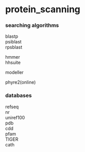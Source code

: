 # protein_scanning

<h3>searching algorithms</h3>
blastp<br>
psiblast<br>
rpsblast<br>

hmmer<br>
hhsuite<br>

modeller<br>

phyre2(online)<br>

<h3>databases</h3>
refseq<br>
nr<br>
uniref100<br>
pdb<br>
cdd<br>
pfam<br>
TIGER<br>
cath

